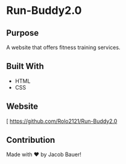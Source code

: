 # Run-Buddy2.0

## Purpose
A website that offers fitness training services.

## Built With
* HTML
* CSS

## Website
[
https://github.com/Rolo2121/Run-Buddy2.0

## Contribution
Made with ❤️ by Jacob Bauer!
